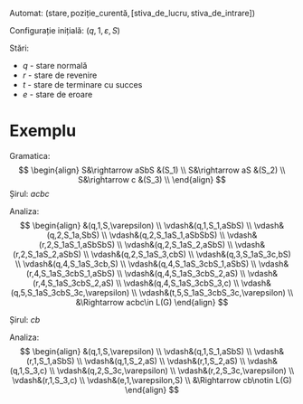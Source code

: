 Automat: $(\text{stare},\text{poziție\_curentă},[\text{stiva\_de\_lucru},\text{stiva\_de\_intrare}])$

Configurație inițială: $(q,1,\varepsilon,S)$

Stări:
- $q$ - stare normală
- $r$ - stare de revenire
- $t$ - stare de terminare cu succes
- $e$ - stare de eroare

# Exemplu

Gramatica:
$$
\begin{align}
S&\rightarrow aSbS &(S_1) \\
S&\rightarrow aS &(S_2) \\
S&\rightarrow c &(S_3) \\
\end{align}
$$
Șirul: $acbc$

Analiza:
$$
\begin{align}
&(q,1,S,\varepsilon) \\
\vdash&(q,1,S_1,aSbS) \\
\vdash&(q,2,S_1a,SbS) \\
\vdash&(q,2,S_1aS_1,aSbSbS) \\
\vdash&(r,2,S_1aS_1,aSbSbS) \\
\vdash&(q,2,S_1aS_2,aSbS) \\
\vdash&(r,2,S_1aS_2,aSbS) \\
\vdash&(q,2,S_1aS_3,cbS) \\
\vdash&(q,3,S_1aS_3c,bS) \\
\vdash&(q,4,S_1aS_3cb,S) \\
\vdash&(q,4,S_1aS_3cbS_1,aSbS) \\
\vdash&(r,4,S_1aS_3cbS_1,aSbS) \\
\vdash&(q,4,S_1aS_3cbS_2,aS) \\
\vdash&(r,4,S_1aS_3cbS_2,aS) \\
\vdash&(q,4,S_1aS_3cbS_3,c) \\
\vdash&(q,5,S_1aS_3cbS_3c,\varepsilon) \\
\vdash&(t,5,S_1aS_3cbS_3c,\varepsilon) \\
&\Rightarrow acbc\in L(G)
\end{align}
$$

Șirul: $cb$

Analiza:
$$
\begin{align}
&(q,1,S,\varepsilon) \\
\vdash&(q,1,S_1,aSbS) \\
\vdash&(r,1,S_1,aSbS) \\
\vdash&(q,1,S_2,aS) \\
\vdash&(r,1,S_2,aS) \\
\vdash&(q,1,S_3,c) \\
\vdash&(q,2,S_3c,\varepsilon) \\
\vdash&(r,2,S_3c,\varepsilon) \\
\vdash&(r,1,S_3,c) \\
\vdash&(e,1,\varepsilon,S) \\
&\Rightarrow cb\notin L(G)
\end{align}
$$